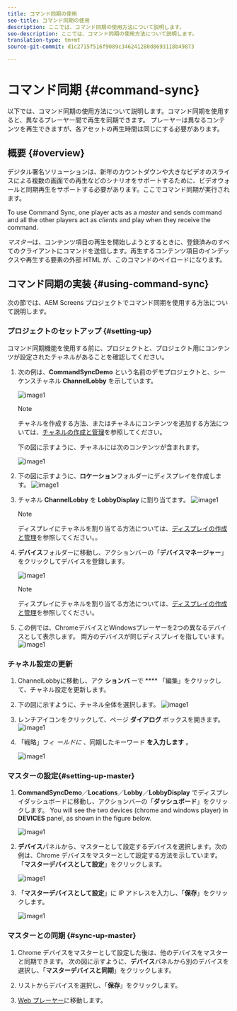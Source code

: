 ```yaml
---
title: コマンド同期の使用
seo-title: コマンド同期の使用
description: ここでは、コマンド同期の使用方法について説明します。
seo-description: ここでは、コマンド同期の使用方法について説明します。
translation-type: tm+mt
source-git-commit: d1c2715f516f9089c346241280d8693118b49873

---
```



# コマンド同期 {#command-sync}

以下では、コマンド同期の使用方法について説明します。コマンド同期を使用すると、異なるプレーヤー間で再生を同期できます。 プレーヤーは異なるコンテンツを再生できますが、各アセットの再生時間は同じにする必要があります。

## 概要 {#overview}

デジタル署名ソリューションは、新年のカウントダウンや大きなビデオのスライスによる複数の画面での再生などのシナリオをサポートするために、ビデオウォールと同期再生をサポートする必要があります。ここでコマンド同期が実行されます。

To use Command Sync, one player acts as a *master* and sends command and all the other players act as *clients* and play when they receive the command.

*マスター*&#x200B;は、コンテンツ項目の再生を開始しようとするときに、登録済みのすべてのクライアントにコマンドを送信します。再生するコンテンツ項目のインデックスや再生する要素の外部 HTML が、このコマンドのペイロードになります。

## コマンド同期の実装 {#using-command-sync}

次の節では、AEM Screens プロジェクトでコマンド同期を使用する方法について説明します。

### プロジェクトのセットアップ {#setting-up}

コマンド同期機能を使用する前に、プロジェクトと、プロジェクト用にコンテンツが設定されたチャネルがあることを確認してください。

1. 次の例は、**CommandSyncDemo** という名前のデモプロジェクトと、シーケンスチャネル **ChannelLobby** を示しています。

   ![image1](assets/command-sync/command-sync1.png)

   >[!NOTE]
   >
   >チャネルを作成する方法、またはチャネルにコンテンツを追加する方法については、[チャネルの作成と管理](/help/user-guide/managing-channels.md)を参照してください。

   下の図に示すように、チャネルには次のコンテンツが含まれます。

   ![image1](assets/command-sync/command-sync2.png)

1. 下の図に示すように、**ロケーション**フォルダーにディスプレイを作成します。
   ![image1](assets/command-sync/command-sync3.png)

1. チャネル **ChannelLobby** を **LobbyDisplay** に割り当てます。
   ![image1](assets/command-sync/command-sync4.png)

   >[!NOTE]
   >
   >ディスプレイにチャネルを割り当てる方法については、[ディスプレイの作成と管理](/help/user-guide/managing-displays.md)を参照してください。。

1. **デバイス**&#x200B;フォルダーに移動し、アクションバーの「**デバイスマネージャー**」をクリックしてデバイスを登録します。

   ![image1](assets/command-sync5.png)

   >[!NOTE]
   >
   >ディスプレイにチャネルを割り当てる方法については、[ディスプレイの作成と管理](/help/user-guide/managing-displays.md)を参照してください。

1. この例では、ChromeデバイスとWindowsプレーヤーを2つの異なるデバイスとして表示します。 両方のデバイスが同じディスプレイを指しています。
   ![image1](assets/command-sync6.png)

### チャネル設定の更新

1. ChannelLobbyに移動し、アク **ションバ** ーで **** 「編集」をクリックして、チャネル設定を更新します。

1. 下の図に示すように、チャネル全体を選択します。
   ![image1](assets/command-sync/command-sync7.png)

1. レンチアイコンをクリックして、ページ **ダイアログ** ボックスを開きます。
   ![image1](assets/command-sync/command-sync8.png)

1. 「戦略」フィ *ールドに* 、同期したキーワード **を入力します** 。

   ![image1](assets/command-sync/command-sync9.png)


### マスターの設定{#setting-up-master}

1. **CommandSyncDemo**／**Locations**／**Lobby**／**LobbyDisplay** でディスプレイダッシュボードに移動し、アクションバーの「**ダッシュボード**」をクリックします。
You will see the two devices (chrome and windows player) in **DEVICES** panel, as shown in the figure below.

   ![image1](assets/command-sync7.png)

1. **デバイス**&#x200B;パネルから、マスターとして設定するデバイスを選択します。次の例は、Chrome デバイスをマスターとして設定する方法を示しています。「**マスターデバイスとして設定**」をクリックします。

   ![image1](assets/command-sync8.png)

1. 「**マスターデバイスとして設定**」に IP アドレスを入力し、「**保存**」をクリックします。

   ![image1](assets/command-sync9.png)

### マスターとの同期 {#sync-up-master}

1. Chrome デバイスをマスターとして設定した後は、他のデバイスをマスターと同期できます。
次の図に示すように、**デバイス**&#x200B;パネルから別のデバイスを選択し、「**マスターデバイスと同期**」をクリックします。

1. リストからデバイスを選択し、「**保存**」をクリックします。


1. [Web プレーヤー](http://localhost:4502/screens/player.html)に移動します。





